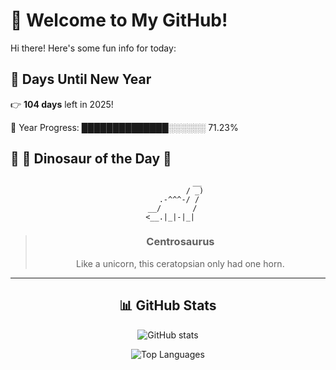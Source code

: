 # 🦖 Welcome to My GitHub!

Hi there! Here's some fun info for today:

## 📅 Days Until New Year
👉 **104 days** left in 2025!

📅 Year Progress: ██████████████░░░░░░ 71.23%

## 🌟 🦕 Dinosaur of the Day 🌟

<div align="center">

```text
             __
            / _)
     .-^^^-/ /
  __/       /
 <__.|_|-|_|
```

> ### **Centrosaurus**
> Like a unicorn, this ceratopsian only had one horn.

---

## 📊 GitHub Stats
![GitHub stats](https://github-readme-stats.vercel.app/api?username=MAadinP&show_icons=true&theme=tokyonight)

![Top Languages](https://github-readme-stats.vercel.app/api/top-langs/?username=MAadinP&layout=compact&theme=tokyonight&cache_seconds=1)


</div>